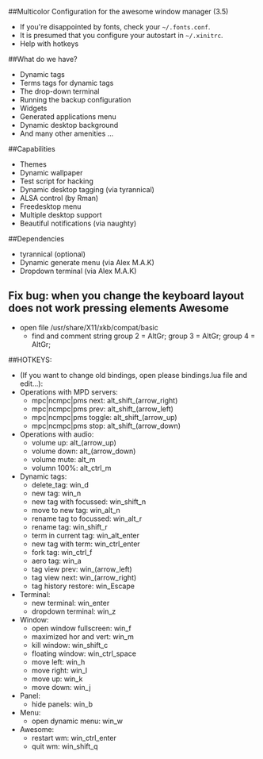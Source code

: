 ##Multicolor Configuration for the awesome window manager (3.5)
* If you're disappointed by fonts, check your `~/.fonts.conf`. 
* It is presumed that you configure your autostart in `~/.xinitrc`.
* Help with hotkeys <F1>

##What do we have?
* Dynamic tags
* Terms tags for dynamic tags
* The drop-down terminal
* Running the backup configuration
* Widgets
* Generated applications menu
* Dynamic desktop background
* And many other amenities ...
 
##Capabilities
* Themes
* Dynamic wallpaper
* Test script for hacking
* Dynamic desktop tagging (via tyrannical)
* ALSA control (by Rman)
* Freedesktop menu
* Multiple desktop support
* Beautiful notifications (via naughty)

##Dependencies
* tyrannical (optional)
* Dynamic generate menu (via Alex M.A.K)
* Dropdown terminal (via Alex M.A.K)

## Fix bug: when you change the keyboard layout does not work pressing elements Awesome
* open file /usr/share/X11/xkb/compat/basic
	* find and comment string group 2 = AltGr; group 3 = AltGr; group 4 = AltGr; 
	
##HOTKEYS:
* (If you want to change old bindings, open please bindings.lua file and edit...):
* Operations with MPD servers:
	* mpc|ncmpc|pms next:     alt_shift_(arrow_right)
	* mpc|ncmpc|pms prev:     alt_shift_(arrow_left)
	* mpc|ncmpc|pms toggle:   alt_shift_(arrow_up)
	* mpc|ncmpc|pms stop:     alt_shift_(arrow_down)
* Operations with audio:
	* volume up:              alt_(arrow_up)
	* volume down:            alt_(arrow_down)
	* volume mute:            alt_m
	* volumn 100%:            alt_ctrl_m
* Dynamic tags:
	* delete_tag:             win_d
	* new tag:                win_n
	* new tag with focussed:  win_shift_n
	* move to new tag:        win_alt_n
	* rename tag to focussed: win_alt_r
	* rename tag:             win_shift_r
	* term in current  tag:   win_alt_enter
	* new tag with term:      win_ctrl_enter
	* fork tag:               win_ctrl_f
	* aero tag:               win_a
	* tag view prev:          win_(arrow_left)
	* tag view next:          win_(arrow_right)
	* tag history restore:    win_Escape
* Terminal:
	* new terminal:           win_enter
	* dropdown terminal:      win_z
* Window:
	* open window fullscreen: win_f
	* maximized hor and vert: win_m
	* kill window:            win_shift_c
	* floating window:        win_ctrl_space
	* move left:              win_h 
    * move right:             win_l
    * move up:                win_k 
    * move down:              win_j
* Panel:
	* hide panels:            win_b
* Menu:
	* open dynamic menu:      win_w
* Awesome:
	* restart wm:             win_ctrl_enter
	* quit wm:                win_shift_q